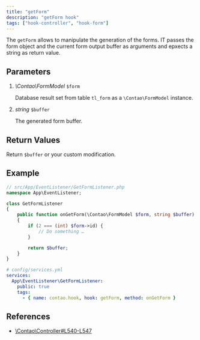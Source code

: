 ```yaml
---
title: "getForm"
description: "getForm hook"
tags: ["hook-controller", "hook-form"]
---
```


The `getForm` allows to manipulate the generation of the forms. IT passes the
form object and the current form output buffer as arguments and epxects a string
as return value.


## Parameters

1. *\Contao\FormModel* `$form`

    Database result set from table `tl_form` as a `\Contao\FormModel` instance.

2. *string* `$buffer`

    The generated form buffer.


## Return Values

Return `$buffer` or your custom modification.


## Example

```php
// src/App/EventListener/GetFormListener.php
namespace App\EventListener;

class GetFormListener
{
    public function onGetForm(\Contao\FormModel $form, string $buffer): string
    {
        if (2 === (int) $form->id) {
            // Do something …
        }

        return $buffer;
    }
}
```

```yml
# config/services.yml
services:
  App\EventListener\GetFormListener:
    public: true
    tags:
      - { name: contao.hook, hook: getForm, method: onGetForm }
```

## References

* [\Contao\Controller#L540-L547](https://github.com/contao/contao/blob/4.7.6/core-bundle/src/Resources/contao/library/Contao/Controller.php#L540-L547)
